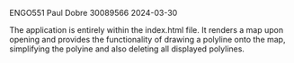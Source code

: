 ENGO551
Paul Dobre
30089566
2024-03-30

The application is entirely within the index.html file. It renders a map upon opening and provides the functionality of drawing a polyline onto the map, simplifying the polyine and also deleting all displayed polylines. 